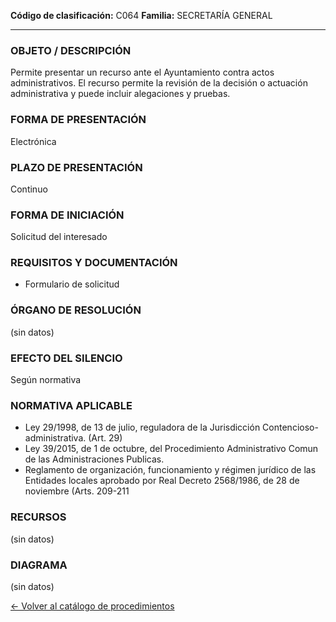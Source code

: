 
**Código de clasificación:** C064
**Familia:** SECRETARÍA GENERAL

---

### OBJETO / DESCRIPCIÓN

Permite presentar un recurso ante el Ayuntamiento contra actos administrativos. El recurso permite la revisión de la decisión o actuación administrativa y puede incluir alegaciones y pruebas.

### FORMA DE PRESENTACIÓN

Electrónica

### PLAZO DE PRESENTACIÓN

Continuo

### FORMA DE INICIACIÓN

Solicitud del interesado

### REQUISITOS Y DOCUMENTACIÓN

- Formulario de solicitud

### ÓRGANO DE RESOLUCIÓN

(sin datos)

### EFECTO DEL SILENCIO

Según normativa

### NORMATIVA APLICABLE

- Ley 29/1998, de 13 de julio, reguladora de la Jurisdicción Contencioso-administrativa. (Art. 29)
- Ley 39/2015, de 1 de octubre, del Procedimiento Administrativo Comun de las Administraciones Publicas. 
- Reglamento de organización, funcionamiento y régimen jurídico de las Entidades locales aprobado por Real Decreto 2568/1986, de 28 de noviembre (Arts. 209-211

### RECURSOS

(sin datos)

### DIAGRAMA

(sin datos)


[← Volver al catálogo de procedimientos](../buscador.md)